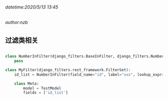 ###### datetime:2020/5/13 13:45
###### author:nzb

## 过滤类相关

```python

class NumberInFilter(django_filters.BaseInFilter, django_filters.NumberFilter):
    pass

class MyFilter(django_filters.rest_framework.FilterSet):
    id_list = NumberInFilter(field_name="id", label="xxx", lookup_expr="in")

    class Meta:
        model = TestModel
        fields = ['id_list']
```
